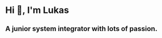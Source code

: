 <h1 align="left">Hi 👋, I'm Lukas</h1>
<h2 align="left">A junior system integrator with lots of passion.</h2>

